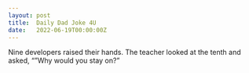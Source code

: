 ```yaml
---
layout: post
title:  Daily Dad Joke 4U
date:   2022-06-19T00:00:00Z
---
```

Nine developers raised their hands. The teacher looked at the tenth and asked, “”Why would you stay on?”
